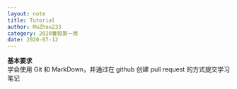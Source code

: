 ```yaml
---
layout: note
title: Tutorial
author: MuZhou233
category: 2020暑假第一周
date: 2020-07-12
---
```


**基本要求**  
学会使用 Git 和 MarkDown，并通过在 github 创建 pull request 的方式提交学习笔记